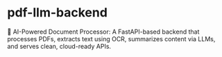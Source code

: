 # pdf-llm-backend
🚀 AI-Powered Document Processor: A FastAPI-based backend that processes PDFs, extracts text using OCR, summarizes content via LLMs, and serves clean, cloud-ready APIs.
